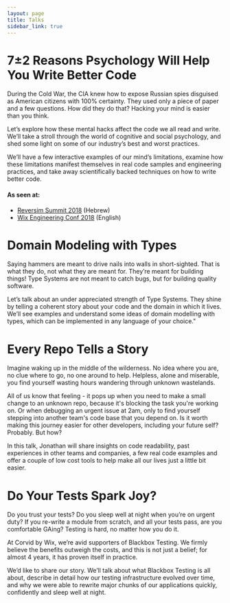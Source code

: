 ```yaml
---
layout: page
title: Talks
sidebar_link: true
---
```


# 7±2 Reasons Psychology Will Help You Write Better Code

During the Cold War, the CIA knew how to expose Russian spies disguised as American citizens with 100% certainty. They used only a piece of paper and a few questions. How did they do that? Hacking your mind is easier than you think.

Let’s explore how these mental hacks affect the code we all read and write. We’ll take a stroll through the world of cognitive and social psychology, and shed some light on some of our industry’s best and worst practices.

We’ll have a few interactive examples of our mind’s limitations, examine how these limitations manifest themselves in real code samples and engineering practices, and take away scientifically backed techniques on how to write better code.

#### As seen at:

* [Reversim Summit 2018](https://youtu.be/_JYKovIAnGs) (Hebrew)
* [Wix Engineering Conf 2018](https://youtu.be/dGwXRqHmk-8) (English)


# Domain Modeling with Types

Saying hammers are meant to drive nails into walls in short-sighted. That is what they do, not what they are meant for. They’re meant for building things! Type Systems are not meant to catch bugs, but for building quality software.

Let’s talk about an under appreciated strength of Type Systems. They shine by telling a coherent story about your code and the domain in which it lives. We’ll see examples and understand some ideas of domain modelling with types, which can be implemented in any language of your choice."


# Every Repo Tells a Story

Imagine waking up in the middle of the wilderness. No idea where you are, no clue where to go, no one around to help. Helpless, alone and miserable, you find yourself wasting hours wandering through unknown wastelands.

All of us know that feeling - it pops up when you need to make a small change to an unknown repo, because it's blocking the task you're working on. Or when debugging an urgent issue at 2am, only to find yourself stepping into another team's code base that you depend on. Is it worth making this journey easier for other developers, including your future self? Probably. But how? 

In this talk, Jonathan will share insights on code readability, past experiences in other teams and companies, a few real code examples and offer a couple of low cost tools to help make all our lives just a little bit easier.

# Do Your Tests Spark Joy?

Do you trust your tests? Do you sleep well at night when you’re on urgent duty? If you re-write a module from scratch, and all your tests pass, are you comfortable GAing? Testing is hard, no matter how you do it.

At Corvid by Wix, we’re avid supporters of Blackbox Testing. We firmly believe the benefits outweigh the costs, and this is not just a belief; for almost 4 years, it has proven itself in practice. 

We’d like to share our story. We’ll talk about what Blackbox Testing is all about, describe in detail how our testing infrastructure evolved over time, and why we were able to rewrite major chunks of our applications quickly, confidently and sleep well at night.




